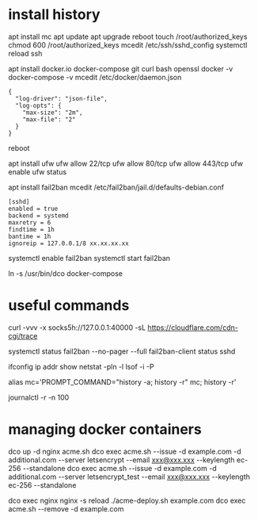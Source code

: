 # install history

apt install mc
apt update
apt upgrade
reboot
touch /root/authorized_keys
chmod 600 /root/authorized_keys
mcedit /etc/ssh/sshd_config
systemctl reload ssh

apt install docker.io docker-compose git curl bash openssl
docker -v
docker-compose -v
mcedit /etc/docker/daemon.json
```
{
  "log-driver": "json-file",
  "log-opts": {
    "max-size": "2m",
    "max-file": "2"
  }
}
```
reboot

apt install ufw
ufw allow 22/tcp
ufw allow 80/tcp
ufw allow 443/tcp
ufw enable
ufw status

apt install fail2ban
mcedit /etc/fail2ban/jail.d/defaults-debian.conf
```
[sshd]
enabled = true
backend = systemd
maxretry = 6
findtime = 1h
bantime = 1h
ignoreip = 127.0.0.1/8 xx.xx.xx.xx
```
systemctl enable fail2ban
systemctl start fail2ban

ln -s /usr/bin/dco docker-compose

# useful commands

curl -vvv -x socks5h://127.0.0.1:40000 -sL https://cloudflare.com/cdn-cgi/trace

systemctl status fail2ban --no-pager --full
fail2ban-client status sshd

ifconfig
ip addr show
netstat -pln -l
lsof -i -P

alias mc='PROMPT_COMMAND="history -a; history -r" mc; history -r'

journalctl -r -n 100


# managing docker containers

dco up -d nginx acme.sh
dco exec acme.sh --issue -d example.com -d additional.com --server letsencrypt --email xxx@xxx.xxx --keylength ec-256 --standalone
dco exec acme.sh --issue -d example.com -d additional.com --server letsencrypt_test --email xxx@xxx.xxx --keylength ec-256 --standalone

dco exec nginx nginx -s reload
./acme-deploy.sh example.com
dco exec acme.sh --remove -d example.com
